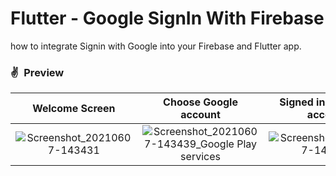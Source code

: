 # Flutter - Google SignIn With Firebase

how to integrate Signin with Google into your Firebase and Flutter app.


### ✌&ensp;Preview

|              Welcome Screen          |        Choose  Google account        |       Signed in to  Google account  |
| :----------------------------------: | :----------------------------------: |:----------------------------------: |
| ![Screenshot_20210607-143431](https://user-images.githubusercontent.com/17541038/121013732-d6ffdd80-c7b6-11eb-9d24-ecc4d8787480.png)| ![Screenshot_20210607-143439_Google Play services](https://user-images.githubusercontent.com/17541038/121015097-3d393000-c7b8-11eb-90c1-16dbb4ff466f.png)| ![Screenshot_20210607-143453](https://user-images.githubusercontent.com/17541038/121015141-46c29800-c7b8-11eb-93c2-b7a0ced5d93e.png)|




